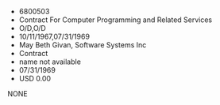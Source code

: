 * 6800503
* Contract For Computer Programming and Related Services
* O/D,O/D
* 10/11/1967,07/31/1969
* May Beth Givan, Software Systems Inc
* Contract
*   name not available
* 07/31/1969
* USD 0.00

NONE